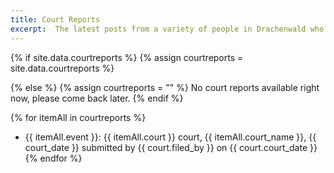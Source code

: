 ```yaml
---
title: Court Reports
excerpt:  The latest posts from a variety of people in Drachenwald who are skilled in different arts, practices, or areas of study.
---
```



{% if site.data.courtreports %}
  {% assign courtreports = site.data.courtreports %}

{% else %}
  {% assign courtreports = "" %}
No court reports available right now, please come back later.
{% endif %}

{% for itemAll in courtreports %}
* {{ itemAll.event }}: {{ itemAll.court }} court, {{ itemAll.court_name }}, {{ court_date }} submitted by {{ court.filed_by }} on {{ court.court_date }}
{% endfor %}

